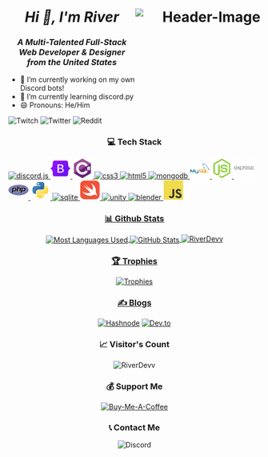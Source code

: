 <h1 align="right"><img src="https://i.ibb.co/Tbhvg1t/EC4-B4346-1-DC9-40-E8-9-DD7-1-CE878-FAC9-F0.png" alt="Header-Image" align="right" width="250" height="250" /></h1>


<h1 align="center"><i>Hi 👋, I'm River </i></h1>
<h3 align="center"><i>A Multi-Talented Full-Stack Web Developer & Designer from the United States</i></h3>

- 🔭 I’m currently working on my own Discord bots!
- 🌱 I’m currently learning discord.py
- 😄 Pronouns: He/Him

![Twitch](https://img.shields.io/twitch/status/deputy_gingey?style=social) ![Twitter](https://img.shields.io/twitter/url?style=social&url=https%3A%2F%2Ftwitter.com%2Fdeputy_gingey) ![Reddit](https://img.shields.io/reddit/user-karma/combined/gingrrbabez?style=social)

 <h3 align="center">💻 Tech Stack </h3>
<p align="left"> <a href="https://discord.js.org/" target="_blank" rel="noreferrer"> <img src="https://www.vectorlogo.zone/logos/js_discord/js_discord-icon.svg" alt="discord.js" width="40" height="40"/> </a> <a href="https://getbootstrap.com" target="_blank" rel="noreferrer"> <img src="https://github.com/devicons/devicon/blob/master/icons/bootstrap/bootstrap-original.svg" alt="bootstrap" width="40" height="40"/> </a> <a href="https://www.w3schools.com/cs/" target="_blank" rel="noreferrer"> <img src="https://raw.githubusercontent.com/devicons/devicon/master/icons/csharp/csharp-original.svg" alt="csharp" width="40" height="40"/> </a> <a href="https://www.w3schools.com/css/" target="_blank" rel="noreferrer"> <img src="https://www.vectorlogo.zone/logos/w3_css/w3_css-icon.svg" alt="css3" width="40" height="40"/> </a> <a href="https://www.w3.org/html/" target="_blank" rel="noreferrer"> <img src="https://www.vectorlogo.zone/logos/w3_html5/w3_html5-icon.svg" alt="html5" width="40" height="40"/> </a> <a href="https://www.mongodb.com/" target="_blank" rel="noreferrer"> <img src="https://www.vectorlogo.zone/logos/mongodb/mongodb-icon.svg" alt="mongodb" width="40" height="40"/> </a> <a href="https://www.mysql.com/" target="_blank" rel="noreferrer"> <img src="https://raw.githubusercontent.com/devicons/devicon/master/icons/mysql/mysql-original-wordmark.svg" alt="mysql" width="40" height="40"/> </a> <a href="https://nodejs.org" target="_blank" rel="noreferrer"> <img src="https://github.com/devicons/devicon/blob/master/icons/nodejs/nodejs-original.svg" alt="nodejs" width="40" height="40"/> </a> <a href="https://expressjs.com" target="_blank" rel="noreferrer"> <img src="https://raw.githubusercontent.com/devicons/devicon/master/icons/express/express-original-wordmark.svg" alt="express" width="40" height="40"/> </a> <a href="https://www.php.net" target="_blank" rel="noreferrer"> <img src="https://raw.githubusercontent.com/devicons/devicon/master/icons/php/php-original.svg" alt="php" width="40" height="40"/> </a> <a href="https://www.python.org" target="_blank" rel="noreferrer"> <img src="https://raw.githubusercontent.com/devicons/devicon/master/icons/python/python-original.svg" alt="python" width="40" height="40"/> </a> <a href="https://www.sqlite.org/" target="_blank" rel="noreferrer"> <img src="https://www.vectorlogo.zone/logos/sqlite/sqlite-icon.svg" alt="sqlite" width="40" height="40"/> </a> <a href="https://developer.apple.com/swift/" target="_blank" rel="noreferrer"> <img src="https://raw.githubusercontent.com/devicons/devicon/master/icons/swift/swift-original.svg" alt="swift" width="40" height="40"/> </a> <a href="https://unity.com/" target="_blank" rel="noreferrer"> <img src="https://i.imgur.com/lx8vhls.png" alt="unity" width="40" height="40" /> </a> <a href="https://www.blender.org/" target="_blank" rel="noreferrer"> <img src="https://upload.wikimedia.org/wikipedia/commons/thumb/0/0c/Blender_logo_no_text.svg/1251px-Blender_logo_no_text.svg.png" alt="blender" width="50" height="40"/> </a>  <a href="https://www.adobe.com/in/products/illustrator.html" target="_blank" rel="noreferrer"> <a href="https://developer.mozilla.org/en-US/docs/Web/JavaScript" target="_blank" rel="noreferrer"> <img src="https://raw.githubusercontent.com/devicons/devicon/master/icons/javascript/javascript-original.svg" alt="javascript" width="40" height="40"/>  </p>

<h3 align="center">📊 Github Stats </h3>
 <p align="center">
<img width="40%" align="center" src="https://github-readme-stats.vercel.app/api/top-langs/?username=RiverDevv&theme=tokyonight&layout=compact" alt="Most Languages Used" />
<img width="48%" align="center" src="https://github-readme-stats.vercel.app/api?username=RiverDevv&theme=tokyonight&show_icons=true&hide=%22issues%22" alt="GitHub Stats" />
<img width="48%" src="https://github-readme-streak-stats.herokuapp.com/?user=RiverDevv&theme=highcontrast&hide_border=true" alt="RiverDevv" />
</p>

 <h3 align="center">🏆 Trophies </h3>
 <p align="center">
<img src="https://github-profile-trophy.vercel.app/?username=RiverDevv&theme=discord&no-frame=false&no-bg=true&margin-w=4" alt="Trophies" />
</p>

<h3 align="center">✍️ Blogs</h3>
<p align="center" ><a align="center" href="https://shjz.hashnode.dev/" target="_blank" rel="noreferrer"> <img src="https://i.ibb.co/Drs91RS/brand-icon.png" alt="Hashnode" width="50" height="50"/></a> 
<a align="center" href="https://dev.to/riverdev" target="_blank" rel="noreferrer"> <img src="https://cdn.worldvectorlogo.com/logos/devto.svg" alt="Dev.to" width="50" height="50"/></a>
</p>

<h3 align="center">📈 Visitor's Count</h3>
 <p align="center"> 
 <img src="https://profile-counter.glitch.me/{RiverDevv}/count.svg" alt="RiverDevv" />
</p>

<h3 align="center">💰 Support Me</h3>
 <p align="center"> 
<a href="https://www.buymeacoffee.com/riverdev" target="_blank"><img src="https://cdn.buymeacoffee.com/buttons/v2/default-yellow.png" alt="Buy-Me-A-Coffee" width="200" ></a>
</p>

 <h3 align="center"> 📞 Contact Me </h3>
 <p align="center">
<img src="https://discord.c99.nl/widget/theme-1/589807732522221601.png" alt="Discord"/>
</p>



